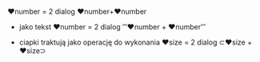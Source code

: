 

♥number = 2
dialog ♥number+♥number

- jako tekst
♥number = 2
dialog ‴♥number + ♥number‴

- ciapki traktują jako operację do wykonania
♥size = 2
dialog ⊂♥size + ♥size⊃
